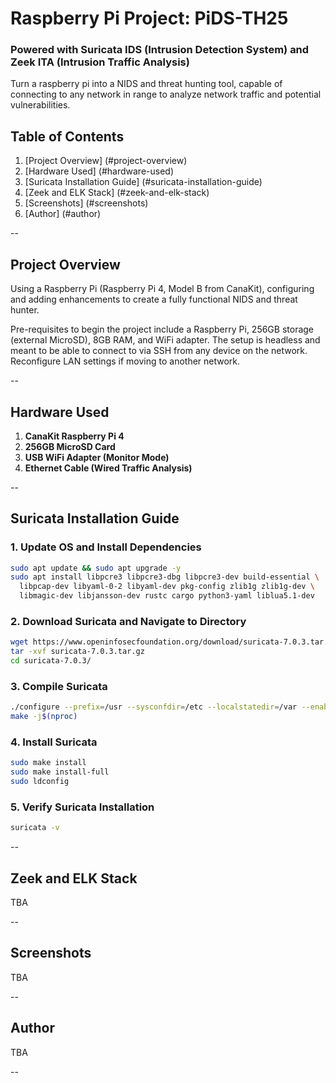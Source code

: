# Raspberry Pi Project: PiDS-TH25
### Powered with Suricata IDS (Intrusion Detection System) and Zeek ITA (Intrusion Traffic Analysis)

Turn a raspberry pi into a NIDS and threat hunting tool, capable of connecting to any network in range to analyze network traffic and potential vulnerabilities.

## Table of Contents
1. [Project Overview] (#project-overview)
2. [Hardware Used] (#hardware-used)
3. [Suricata Installation Guide] (#suricata-installation-guide)
4. [Zeek and ELK Stack] (#zeek-and-elk-stack)
5. [Screenshots] (#screenshots)
6. [Author] (#author)

--

## Project Overview
Using a Raspberry Pi (Raspberry Pi 4, Model B from CanaKit), configuring and adding enhancements to create a fully functional NIDS and threat hunter. 

Pre-requisites to begin the project include a Raspberry Pi, 256GB storage (external MicroSD), 8GB RAM, and WiFi adapter. The setup is headless and meant to be able to connect to via SSH from any device on the network. Reconfigure LAN settings if moving to another network. 

--

## Hardware Used
1) **CanaKit Raspberry Pi 4**
2) **256GB MicroSD Card**
3) **USB WiFi Adapter (Monitor Mode)**
4) **Ethernet Cable (Wired Traffic Analysis)**

--

## Suricata Installation Guide
### 1. Update OS and Install Dependencies
``` bash
sudo apt update && sudo apt upgrade -y
sudo apt install libpcre3 libpcre3-dbg libpcre3-dev build-essential \
  libpcap-dev libyaml-0-2 libyaml-dev pkg-config zlib1g zlib1g-dev \
  libmagic-dev libjansson-dev rustc cargo python3-yaml liblua5.1-dev
```
### 2. Download Suricata and Navigate to Directory
``` bash
wget https://www.openinfosecfoundation.org/download/suricata-7.0.3.tar.gz
tar -xvf suricata-7.0.3.tar.gz
cd suricata-7.0.3/
```
### 3. Compile Suricata
``` bash
./configure --prefix=/usr --sysconfdir=/etc --localstatedir=/var --enable-nfqueue --enable-lua
make -j$(nproc)
```
### 4. Install Suricata
``` bash
sudo make install
sudo make install-full
sudo ldconfig
```
### 5. Verify Suricata Installation
``` bash
suricata -v
```
--
## Zeek and ELK Stack

TBA

--

## Screenshots

TBA

--

## Author

TBA

--
